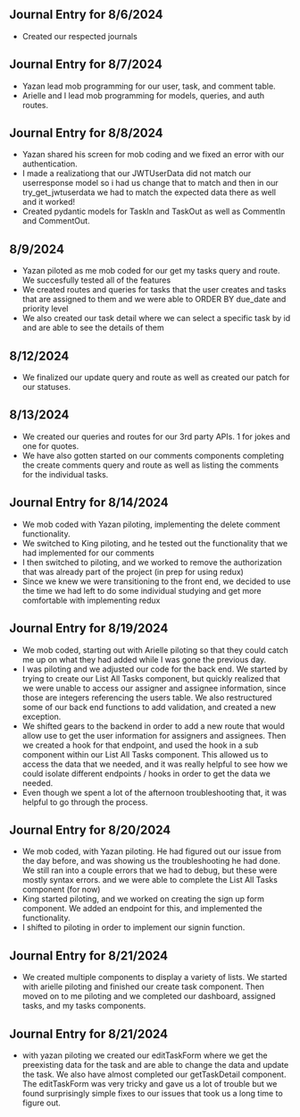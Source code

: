 ## Journal Entry for 8/6/2024
- Created our respected journals

## Journal Entry for 8/7/2024
- Yazan lead mob programming for our user, task, and comment table.
- Arielle and I lead mob programming for models, queries, and auth routes.

## Journal Entry for 8/8/2024
- Yazan shared his screen for mob coding and we fixed an error with our authentication.
- I made a realizationg that our JWTUserData did not match our userresponse model so i had us change that to match and then in our try_get_jwtuserdata we had to match the expected data there as well and it worked!
- Created pydantic models for TaskIn and TaskOut as well as CommentIn and CommentOut.

## 8/9/2024
- Yazan piloted as me mob coded for our get my tasks query and route. We succesfully tested all of the features
- We created routes and queries for tasks that the user creates and tasks that are assigned to them and we were able to ORDER BY due_date and priority level
- We also created our task detail where we can select a specific task by id and are able to see the details of them

## 8/12/2024
- We finalized our update query and route as well as created our patch for our statuses.

## 8/13/2024
- We created our queries and routes for our 3rd party APIs. 1 for jokes and one for quotes.
- We have also gotten started on our comments components completing the create comments query and route as well as listing the comments for the individual tasks.

## Journal Entry for 8/14/2024
- We mob coded with Yazan piloting, implementing the delete comment functionality.
- We switched to King piloting, and he tested out the functionality that we had implemented for our comments
- I then switched to piloting, and we worked to remove the authorization that was already part of the project (in prep for using redux)
- Since we knew we were transitioning to the front end, we decided to use the time we had left to do some individual studying and get more comfortable with implementing redux

## Journal Entry for 8/19/2024
- We mob coded, starting out with Arielle piloting so that they could catch me up on what they had added while I was gone the previous day.
- I was piloting and we adjusted our code for the back end. We started by trying to create our List All Tasks component, but quickly realized that we were unable to access our assigner and assignee information, since those are integers referencing the users table. We also restructured some of our back end functions to add validation, and created a new exception.
- We shifted gears to the backend in order to add a new route that would allow use to get the user information for assigners and assignees. Then we created a hook for that endpoint, and used the hook in a sub component within our List All Tasks component. This allowed us to access the data that we needed, and it was really helpful to see how we could isolate different endpoints / hooks in order to get the data we needed.
- Even though we spent a lot of the afternoon troubleshooting that, it was helpful to go through the process.

## Journal Entry for 8/20/2024
- We mob coded, with Yazan piloting. He had figured out our issue from the day before, and was showing us the troubleshooting he had done. We still ran into a couple errors that we had to debug, but these were mostly syntax errors. and we were able to complete the List All Tasks component (for now)
- King started piloting, and we worked on creating the sign up form component. We added an endpoint for this, and implemented the functionality.
- I shifted to piloting in order to implement our signin function.

## Journal Entry for 8/21/2024
- We created multiple components to display a variety of lists. We started with arielle piloting and finished our create task component. Then moved on to me piloting and we completed our dashboard, assigned tasks, and my tasks components.

## Journal Entry for 8/21/2024
- with yazan piloting we created our editTaskForm where we get the preexisting data for the task and are able to change the data and update the task. We also have almost completed our getTaskDetail component. The editTaskForm was very tricky and gave us a lot of trouble but we found surprisingly simple fixes to our issues that took us a long time to figure out.
